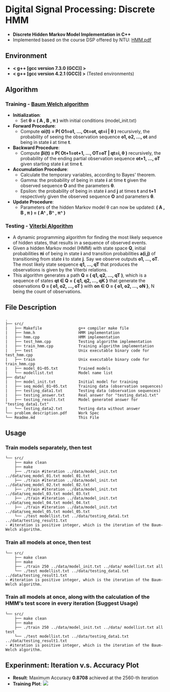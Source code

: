 # Digital Signal Processing: Discrete HMM
- **Discrete Hidden Markov Model Implementation in C++**
- Implemented based on the course DSP offered by NTU: [HMM.pdf](https://drive.google.com/file/d/1mDkCqMQ3DoAsyoTG0nysyx3h-6ehDcmi/view?usp=sharing)


## Environment
* **< g++ [gcc version 7.3.0 (GCC)] >** 
* **< g++ [gcc version 4.2.1 (GCC)] >**
  (Tested environments)

## Algorithm

### Training - [Baum Welch algorithm](https://en.wikipedia.org/wiki/Baum–Welch_algorithm)
* **Initialization**: 
	- Set **θ = ( A , B , π )** with initial conditions (model_init.txt)
* **Forward Procedure**: 
	- Compute **αi(t) = P( O1=o1, ..., Ot=ot, qt=i | θ )** recursively, the probability of seeing the observation sequence **o1, o2, ..., ot** and being in state **i** at time **t**.
* **Backward Procedure**: 
	- Compute **βi(t) = P( Ot+1=ot+1, ..., OT=oT | qt=i, θ )** recursively, the probability of the ending partial observation sequence **ot+1, ..., oT** given starting state **i** at time **t**.
* **Accumulation Procedure**:
	- Calculate the temporary variables, according to Bayes' theorem.
	- Gamma: the probability of being in state **i** at time **t** given the observed sequence **O** and the parameters **θ**.
	- Epsilon: the probability of being in state **i** and **j** at times **t** and **t+1** respectively given the observed sequence **O** and parameters **θ**.
* **Update Procedure**:
	- Parameters of the hidden Markov model θ can now be updated: **( A , B , π ) = ( A^ , B^ , π^ )**

### Testing - [Viterbi Algorithm](https://en.wikipedia.org/wiki/Viterbi_algorithm)
* A dynamic programming algorithm for finding the most likely sequence of hidden states, that results in a sequence of observed events.
* Given a hidden Markov model (HMM) with state space **Q**, initial probabilities **πi** of being in state **i** and transition probabilities **a(i,j)** of transitioning from state **i** to state **j**. Say we observe outputs **o1, ..., oT**. The most likely state sequence **q1, ..., qT** that produces the observations is given by the Viterbi relations.
* This algorithm generates a path **Q = ( q1, q2, ..., qT )**, which is a sequence of states **qt ∈ Q = { q1, q2, ..., qK }** that generate the observations **O = ( o1, o2, ..., oT )** with **on ∈ O = { o1, o2, ..., oN }**, N being the count of observations.


## File Description
```
.
├── src/
|   ├── Makefile                g++ compiler make file
|   ├── hmm.h                   HMM implementation
|   ├── hmm.cpp                 HMM implementation
|   ├── test_hmm.cpp            Testing algorithm implementation
|   ├── train_hmm.cpp           Training algorithm implementation
|   ├── test                    Unix executable binary code for test_hmm.cpp
|   ├── train                   Unix executable binary code for train_hmm.cpp
|   ├── model_01~05.txt         Trained models
|   └── modellist.txt           Model name list
├── data/
|   ├── model_init.txt          Initial model for training
|   ├── seq_model_01~05.txt     Training data (observation sequences)
|   ├── testing_data1.txt       Testing data (observation sequences)
|   ├── testing_answer.txt      Real answer for "testing_data1.txt"
|   ├── testing_result.txt      Model generated answer for "testing_data1.txt"
|   └── testing_data2.txt       Testing data without answer
└── problem_description.pdf     Work Spec
└── Readme.md                   This File
```


## Usage

### Train models separately, then test
```
└── src/
    ├── make clean
    ├── make
    ├── ./train #iteration ../data/model_init.txt ../data/seq_model_01.txt model_01.txt
    ├── ./train #iteration ../data/model_init.txt ../data/seq_model_02.txt model_02.txt
    ├── ./train #iteration ../data/model_init.txt ../data/seq_model_03.txt model_03.txt
    ├── ./train #iteration ../data/model_init.txt ../data/seq_model_04.txt model_04.txt
    ├── ./train #iteration ../data/model_init.txt ../data/seq_model_05.txt model_05.txt
    └── ./test modellist.txt ../data/testing_data1.txt ../data/testing_result1.txt
- #iteration is positive integer, which is the iteration of the Baum-Welch algorithm.
```

### Train all models at once, then test
```
└── src/
    ├── make clean
    ├── make
    ├── ./train 250 ../data/model_init.txt ../data/ modellist.txt all
    └── ./test modellist.txt ../data/testing_data1.txt ../data/testing_result1.txt
- #iteration is positive integer, which is the iteration of the Baum-Welch algorithm.
```

### Train all models at once, along with the calculation of the HMM's test score in every iteration **(Suggest Usage)**
```
└── src/
    ├── make clean
    ├── make
    ├── ./train 250 ../data/model_init.txt ../data/ modellist.txt all test
    └── ./test modellist.txt ../data/testing_data1.txt ../data/testing_result1.txt
- #iteration is positive integer, which is the iteration of the Baum-Welch algorithm.
```


## Experinment: Iteration v.s. Accuracy Plot
* **Result**: 
  Maximum Accuracy **0.8708** achieved at the 2560-th iteration
* **Training Plot**:
  ![](https://github.com/andi611/DSP_HiddenMarkovModel/blob/master/data/acc.jpeg)
